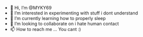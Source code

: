 - 👋 Hi, I’m @MYKY69
- 👀 I’m interested in experimenting with stuff i dont understand
- 🌱 I’m currently learning how to properly sleep
- 💞️ I’m looking to collaborate on i hate human contact
- 📫 How to reach me ... You cant :)

<!---
MYKY69/MYKY69 is a ✨ special ✨ repository because its `README.md` (this file) appears on your GitHub profile.
You can click the Preview link to take a look at your changes.
--->
